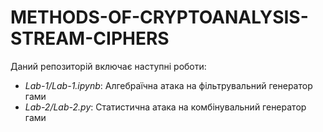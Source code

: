 # METHODS-OF-CRYPTOANALYSIS-STREAM-CIPHERS

Даний репозиторій включає наступні роботи:
- *Lab-1/Lab-1.ipynb*: Алгебраїчна атака на фiльтрувальний генератор гами
- *Lab-2/Lab-2.py*: Статистична атака на комбiнувальний генератор гами



